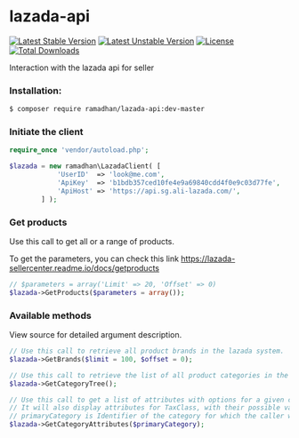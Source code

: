 # lazada-api

[![Latest Stable Version](https://poser.pugx.org/ramadhan/lazada-api/v/stable)](https://packagist.org/packages/ramadhan/lazada-api) [![Latest Unstable Version](https://poser.pugx.org/ramadhan/lazada-api/v/unstable)](https://packagist.org/packages/ramadhan/lazada-api) [![License](https://poser.pugx.org/ramadhan/lazada-api/license)](https://packagist.org/packages/ramadhan/lazada-api) [![Total Downloads](https://poser.pugx.org/ramadhan/lazada-api/downloads)](https://packagist.org/packages/ramadhan/lazada-api)

Interaction with the lazada api for seller

### Installation:
```bash
$ composer require ramadhan/lazada-api:dev-master
```

### Initiate the client
```php
require_once 'vendor/autoload.php';

$lazada = new ramadhan\LazadaClient( [
			'UserID'  => 'look@me.com',
			'ApiKey'  => 'b1bdb357ced10fe4e9a69840cdd4f0e9c03d77fe',
			'ApiHost' => 'https://api.sg.ali-lazada.com/',
		] );
```

### Get products
Use this call to get all or a range of products.

To get the parameters, you can check this link
https://lazada-sellercenter.readme.io/docs/getproducts

```php
// $parameters = array('Limit' => 20, 'Offset' => 0)
$lazada->GetProducts($parameters = array());
```

### Available methods
View source for detailed argument description.

```php
// Use this call to retrieve all product brands in the lazada system.
$lazada->GetBrands($limit = 100, $offset = 0);

// Use this call to retrieve the list of all product categories in the lazada system.
$lazada->GetCategoryTree();

// Use this call to get a list of attributes with options for a given category. 
// It will also display attributes for TaxClass, with their possible values listed as options.
// primaryCategory is Identifier of the category for which the caller wants the list of attributes.
$lazada->GetCategoryAttributes($primaryCategory);
```